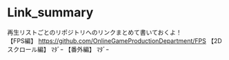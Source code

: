 # Link_summary
再生リストごとのリポジトリへのリンクまとめて書いておくよ！  
【FPS編】
https://github.com/OnlineGameProductionDepartment/FPS
【2Dスクロール編】
ﾏﾀﾞｰ
【番外編】
ﾏﾀﾞｰ
